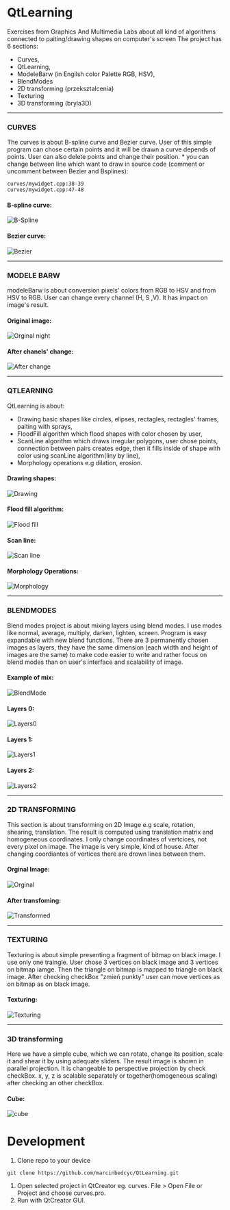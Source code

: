 # QtLearning
Exercises from Graphics And Multimedia Labs about all kind of algorithms connected to paiting/drawing shapes on computer's screen
The project has 6 sections:
- Curves,
- QtLearning,
- ModeleBarw (in Engilsh color Palette RGB, HSV),
- BlendModes
- 2D transforming (przeksztalcenia)
- Texturing
- 3D transforming (bryla3D)

***
### CURVES
The curves is about B-spline curve and Bezier curve. User of this simple program can chose certain points and it will be drawn
a curve depends of points. User can also delete points and change their position.
\* you can change between line which want to draw in source code (comment or uncomment between Bezier and Bsplines):
```
curves/mywidget.cpp:38-39
curves/mywidget.cpp:47-48
```

#### B-spline curve:
![B-Spline](screenshots/bspline.png)
#### Bezier curve:
![Bezier](screenshots/bezier.png)

***
### MODELE BARW
modeleBarw is about conversion pixels' colors from RGB to HSV and from HSV to RGB. User can change every channel (H, S ,V).
It has impact on image's result.

#### Original image:
![Orginal night](screenshots/wave.png)
#### After chanels' change:
![After change](screenshots/colorPallete.png)

***
### QTLEARNING
QtLearning is about:
- Drawing basic shapes like circles, elipses, rectagles, rectagles' frames, paiting with sprays,
- FloodFill algorithm which flood shapes with color chosen by user,
- ScanLine algorithm which draws irregular polygons,
user chose points, connection between pairs creates edge, then it fills inside of shape with color using scanLine algorithm(liny by line),
- Morphology operations e.g dilation, erosion.


#### Drawing shapes:
![Drawing](screenshots/drawing.png)

#### Flood fill algorithm:
![Flood fill](screenshots/floodFill.png)

#### Scan line:
![Scan line](screenshots/scanLine.png)

#### Morphology Operations:
![Morphology](http://www-users.mat.umk.pl/~marcinbedcyc/images/morphology.png)

***
### BLENDMODES
Blend modes project is about mixing layers using blend modes. I use modes like normal, average, multiply, darken, lighten, screen.
Program is easy expandable with new blend functions. There are 3 permanently chosen images as layers, they have the same dimension (each width and height of images are the same)
to make code easier to write and rather focus on blend modes than on user's interface and scalability of image.

#### Example of mix:
![BlendMode](http://www-users.mat.umk.pl/~marcinbedcyc/images/blendModes.png)

#### Layers 0:
![Layers0](http://www-users.mat.umk.pl/~marcinbedcyc/images/gradient.png)

#### Layers 1:
![Layers1](http://www-users.mat.umk.pl/~marcinbedcyc/images/plaza.png)

#### Layers 2:
![Layers2](http://www-users.mat.umk.pl/~marcinbedcyc/images/zamek.png)

***
### 2D TRANSFORMING
This section is about transforming on 2D Image e.g scale, rotation, shearing, translation. The result is computed using translation matrix and homogeneous coordinates. I only change coordinates of vertcices, not every pixel on image. The image is very simple, kind of house. After changing coordiantes of vertices there are drown lines between them.

#### Orginal Image:
![Orginal](screenshots/before_2D.png)

#### After transfoming:
![Transformed](screenshots/after_2D.png)

***
### TEXTURING
Texturing is about simple presenting a fragment of bitmap on black image. I use only one traingle. User chose 3 vertices on black image and 3 vertices on bitmap iamge. Then the triangle on bitmap is mapped to triangle on black image. After checking checkBox "zmień punkty" user can move vertices as on bitmap as on black image.

#### Texturing:
![Texturing](screenshots/texturing.png)

***
### 3D transforming
Here we have a simple cube, which we can rotate, change its position, scale it and shear it by using adequate sliders. The result image is shown in parallel projection. It is changeable to perspective projection by check checkBox. x, y, z is scalable separately or together(homogeneous scaling) after checking an other checkBox.

#### Cube:
![cube](screenshots/3D.png)


# Development
1. Clone repo to your device
```
git clone https://github.com/marcinbedcyc/QtLearning.git
```
1. Open selected project in QtCreator eg. curves. File > Open File or Project and choose curves.pro.
1. Run with QtCreator GUI.